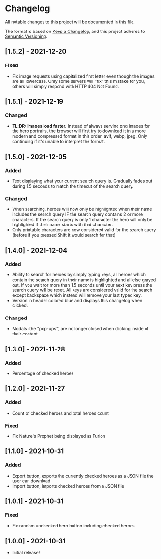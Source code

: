 # Changelog
All notable changes to this project will be documented in this file.

The format is based on [Keep a Changelog](https://keepachangelog.com/en/1.0.0/),
and this project adheres to [Semantic Versioning](https://semver.org/spec/v2.0.0.html).

## [1.5.2] - 2021-12-20
### Fixed
- Fix image requests using capitalized first letter even though the images are all lowercase. Only some servers will "fix" this mistake for you, others will simply respond with HTTP 404 Not Found.

## [1.5.1] - 2021-12-19
### Changed
- **TL;DR: Images load faster.** Instead of always serving png images for the hero portraits, the browser will first try to download it in a more modern and compressed format in this order: avif, webp, jpeg. Only continuing if it's unable to interpret the format. 

## [1.5.0] - 2021-12-05
### Added
- Text displaying what your current search query is. Gradually fades out during 1.5 seconds to match the timeout of the search query.

### Changed
- When searching, heroes will now only be highlighted when their name includes the search query IF the search query contains 2 or more characters. If the search query is only 1 character the hero will only be highlighted if their name starts with that character.
- Only printable characters are now considered valid for the search query (before if you pressed Shift it would search for that)

## [1.4.0] - 2021-12-04
### Added
- Ability to search for heroes by simply typing keys, all heroes which contain the search query in their name is highlighted
and all else grayed out.
If you wait for more than 1.5 seconds until your next key press the search query will be reset.
All keys are considered valid for the search except backspace which instead will remove your last typed key.
- Version in header colored blue and displays this changelog when clicked.

### Changed
- Modals (the "pop-ups") are no longer closed when clicking inside of their content.

## [1.3.0] - 2021-11-28
### Added
- Percentage of checked heroes

## [1.2.0] - 2021-11-27
### Added
- Count of checked heroes and total heroes count

### Fixed
- Fix Nature's Prophet being displayed as Furion

## [1.1.0] - 2021-10-31
### Added
- Export button, exports the currently checked heroes as a JSON file the user can download
- Import button, imports checked heroes from a JSON file

## [1.0.1] - 2021-10-31
### Fixed
- Fix random unchecked hero button including checked heroes

## [1.0.0] - 2021-10-31
- Initial release!